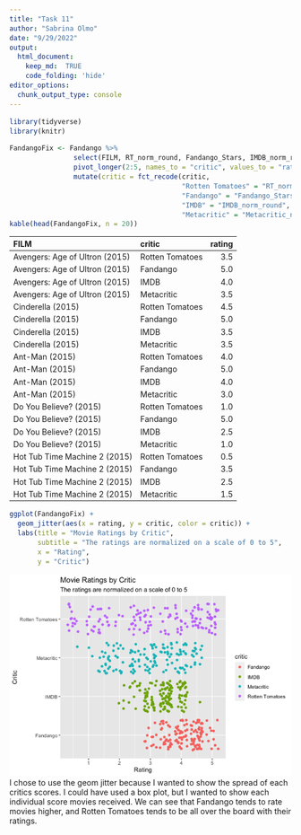 ```yaml
---
title: "Task 11"
author: "Sabrina Olmo"
date: "9/29/2022"
output: 
  html_document:
    keep_md:  TRUE 
    code_folding: 'hide'
editor_options: 
  chunk_output_type: console
---
```



```r
library(tidyverse)
library(knitr)
```




```r
FandangoFix <- Fandango %>%
                select(FILM, RT_norm_round, Fandango_Stars, IMDB_norm_round, Metacritic_norm_round) %>%
                pivot_longer(2:5, names_to = "critic", values_to = "rating") %>%
                mutate(critic = fct_recode(critic,
                                           "Rotten Tomatoes" = "RT_norm_round",
                                           "Fandango" = "Fandango_Stars",
                                           "IMDB" = "IMDB_norm_round",
                                           "Metacritic" = "Metacritic_norm_round"))
kable(head(FandangoFix, n = 20))
```



|FILM                           |critic          | rating|
|:------------------------------|:---------------|------:|
|Avengers: Age of Ultron (2015) |Rotten Tomatoes |    3.5|
|Avengers: Age of Ultron (2015) |Fandango        |    5.0|
|Avengers: Age of Ultron (2015) |IMDB            |    4.0|
|Avengers: Age of Ultron (2015) |Metacritic      |    3.5|
|Cinderella (2015)              |Rotten Tomatoes |    4.5|
|Cinderella (2015)              |Fandango        |    5.0|
|Cinderella (2015)              |IMDB            |    3.5|
|Cinderella (2015)              |Metacritic      |    3.5|
|Ant-Man (2015)                 |Rotten Tomatoes |    4.0|
|Ant-Man (2015)                 |Fandango        |    5.0|
|Ant-Man (2015)                 |IMDB            |    4.0|
|Ant-Man (2015)                 |Metacritic      |    3.0|
|Do You Believe? (2015)         |Rotten Tomatoes |    1.0|
|Do You Believe? (2015)         |Fandango        |    5.0|
|Do You Believe? (2015)         |IMDB            |    2.5|
|Do You Believe? (2015)         |Metacritic      |    1.0|
|Hot Tub Time Machine 2 (2015)  |Rotten Tomatoes |    0.5|
|Hot Tub Time Machine 2 (2015)  |Fandango        |    3.5|
|Hot Tub Time Machine 2 (2015)  |IMDB            |    2.5|
|Hot Tub Time Machine 2 (2015)  |Metacritic      |    1.5|


```r
ggplot(FandangoFix) +
  geom_jitter(aes(x = rating, y = critic, color = critic)) +
  labs(title = "Movie Ratings by Critic",
       subtitle = "The ratings are normalized on a scale of 0 to 5",
       x = "Rating",
       y = "Critic")
```

![](Task-11_files/figure-html/unnamed-chunk-4-1.png)<!-- -->
I chose to use the geom jitter because I wanted to show the spread of each critics scores. I could have used a box plot, but I wanted to show each individual score movies received. We can see that Fandango tends to rate movies higher, and Rotten Tomatoes tends to be all over the board with their ratings. 
